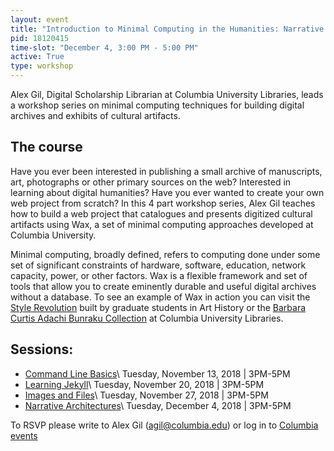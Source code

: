 ```yaml
---
layout: event
title: "Introduction to Minimal Computing in the Humanities: Narrative Design"
pid: 18120415
time-slot: "December 4, 3:00 PM - 5:00 PM"
active: True
type: workshop
---
```


Alex Gil, Digital Scholarship Librarian at Columbia University Libraries, leads a workshop series on minimal computing techniques for building digital archives and exhibits of cultural artifacts. 

## The course

Have you ever been interested in publishing a small archive of manuscripts, art, photographs or other primary sources on the web? Interested in learning about digital humanities? Have you ever wanted to create your own web project from scratch? In this 4 part workshop series, Alex Gil teaches how to build a web project that catalogues and presents digitized cultural artifacts using Wax, a set of minimal computing approaches developed at Columbia University. 

Minimal computing, broadly defined, refers to computing done under some set of significant constraints of hardware, software, education, network capacity, power, or other factors. Wax is a flexible framework and set of tools that allow you to create eminently durable and useful digital archives without a database. To see an example of Wax in action you can visit the [Style Revolution](https://stylerevolution.github.io/) built by graduate students in Art History or the [Barbara Curtis Adachi Bunraku Collection](https://bunraku.library.columbia.edu/) at Columbia University Libraries.

## Sessions:

- [Command Line Basics](https://events.columbia.edu/go/commandline)\\
Tuesday, November 13, 2018 \| 3PM-5PM
- [Learning Jekyll](https://events.columbia.edu/cal/event/eventView.do?b=de&calPath=%2Fpublic%2Fcals%2FMainCal&guid=CAL-00bb9e25-6667531c-0166-6967e28a-000017f5events@columbia.edu&recurrenceId=)\\
Tuesday, November 20, 2018 \| 3PM-5PM
- [Images and Files](https://events.columbia.edu/go/imagesfiles)\\
Tuesday, November 27, 2018 \| 3PM-5PM
- [Narrative Architectures](https://events.columbia.edu/go/narrativedesign)\\
Tuesday, December 4, 2018 \| 3PM-5PM

To RSVP please write to Alex Gil (<agil@columbia.edu>) or log in to [Columbia events](https://events.columbia.edu/go/commandline)
